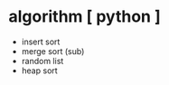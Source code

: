 algorithm [ python ]
=================

 * insert sort
 * merge sort (sub)
 * random list
 * heap sort
